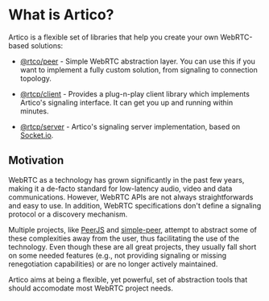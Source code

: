 # What is Artico?

Artico is a flexible set of libraries that help you create your own WebRTC-based solutions:

 - [@rtco/peer](https://www.npmjs.com/package/@rtco/peer) - Simple WebRTC abstraction layer. You can use this if you want to implement a fully custom solution, from signaling to connection topology.

 - [@rtcp/client](https://www.npmjs.com/package/@rtco/client) - Provides a plug-n-play client library which implements Artico's signaling interface. It can get you up and running within minutes.

 - [@rtcp/server](https://www.npmjs.com/package/@rtco/server) - Artico's signaling server implementation, based on [Socket.io](https://socket.io).

## Motivation

WebRTC as a technology has grown significantly in the past few years, making it a de-facto standard for low-latency audio, video and data communications.
However, WebRTC APIs are not always straightforwards and easy to use. In addition, WebRTC specifications don't define a signaling protocol or a discovery mechanism.

Multiple projects, like [PeerJS](https://peerjs.com) and [simple-peer](https://github.com/feross/simple-peer), attempt to abstract some of these complexities away from the user, thus facilitating the use of the technology.
Even though these are all great projects, they usually fall short on some needed features (e.g., not providing signaling or missing renegotiation capabilities) or are no longer actively maintained.

Artico aims at being a flexible, yet powerful, set of abstraction tools that should accomodate most WebRTC project needs.
